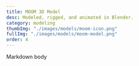 ```yaml
---
title: MOOM 3D Model
desc: Modeled, rigged, and animated in Blender.
category: modeling
thumbImg: "./images/models/moom-icon.png"
fullImg: "./images/models/moom-model.png"
order: 4
---
```

Markdown body